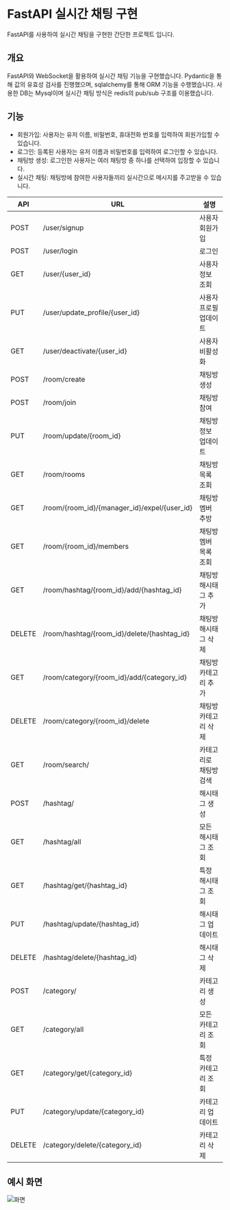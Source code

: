 # FastAPI 실시간 채팅 구현

FastAPI를 사용하여 실시간 채팅을 구현한 간단한 프로젝트 입니다.

## 개요

FastAPI와 WebSocket을 활용하여 실시간 채팅 기능을 구현했습니다. Pydantic을 통해 값의 유효성 검사를 진행했으며, sqlalchemy를 통해 ORM 기능을 수행했습니다.
사용한 DB는 Mysql이며 실시간 채팅 방식은 redis의 pub/sub 구조를 이용했습니다.

## 기능

- 회원가입: 사용자는 유저 이름, 비밀번호, 휴대전화 번호를 입력하여 회원가입할 수 있습니다.
- 로그인: 등록된 사용자는 유저 이름과 비밀번호를 입력하여 로그인할 수 있습니다.
- 채팅방 생성: 로그인한 사용자는 여러 채팅방 중 하나를 선택하여 입장할 수 있습니다.
- 실시간 채팅: 채팅방에 참여한 사용자들끼리 실시간으로 메시지를 주고받을 수 있습니다.


| API  | URL                                     | 설명                      |
|------|-----------------------------------------|---------------------------|
| POST | /user/signup                            | 사용자 회원가입            |
| POST | /user/login                             | 로그인                    |
| GET  | /user/{user_id}                         | 사용자 정보 조회          |
| PUT  | /user/update_profile/{user_id}          | 사용자 프로필 업데이트    |
| GET  | /user/deactivate/{user_id}              | 사용자 비활성화           |
| POST | /room/create                            | 채팅방 생성               |
| POST | /room/join                              | 채팅방 참여               |
| PUT  | /room/update/{room_id}                  | 채팅방 정보 업데이트      |
| GET  | /room/rooms                             | 채팅방 목록 조회          |
| GET  | /room/{room_id}/{manager_id}/expel/{user_id} | 채팅방 멤버 추방      |
| GET  | /room/{room_id}/members                 | 채팅방 멤버 목록 조회    |
| GET  | /room/hashtag/{room_id}/add/{hashtag_id} | 채팅방 해시태그 추가     |
| DELETE | /room/hashtag/{room_id}/delete/{hashtag_id} | 채팅방 해시태그 삭제  |
| GET  | /room/category/{room_id}/add/{category_id} | 채팅방 카테고리 추가   |
| DELETE | /room/category/{room_id}/delete        | 채팅방 카테고리 삭제     |
| GET  | /room/search/                           | 카테고리로 채팅방 검색   |
| POST | /hashtag/                               | 해시태그 생성             |
| GET  | /hashtag/all                            | 모든 해시태그 조회        |
| GET  | /hashtag/get/{hashtag_id}               | 특정 해시태그 조회        |
| PUT  | /hashtag/update/{hashtag_id}            | 해시태그 업데이트         |
| DELETE | /hashtag/delete/{hashtag_id}          | 해시태그 삭제             |
| POST | /category/                              | 카테고리 생성             |
| GET  | /category/all                           | 모든 카테고리 조회        |
| GET  | /category/get/{category_id}             | 특정 카테고리 조회        |
| PUT  | /category/update/{category_id}          | 카테고리 업데이트         |
| DELETE | /category/delete/{category_id}        | 카테고리 삭제             |

## 예시 화면
![화면](https://github.com/YPYP333YPYP/websocket-with-fastapi/assets/57821687/13e68b94-e668-472e-9a1c-642f6e509444)

